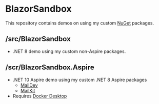 # BlazorSandbox

This repository contains demos on using my custom [NuGet](https://www.nuget.org/packages?q=marqdouj) packages.

## /src/BlazorSandbox
- .NET 8 demo using my custom non-Aspire packages.

## /scr/BlazorSandbox.Aspire
- .NET 10 Aspire demo using my custom .NET 8 Aspire packages
  - [MailDev](https://github.com/marqdouj/Marqdouj.MailDev)
  - [MailKit](https://github.com/marqdouj/Marqdouj.MailKit)
- Requires [Docker Desktop](https://www.docker.com/products/docker-desktop/)

